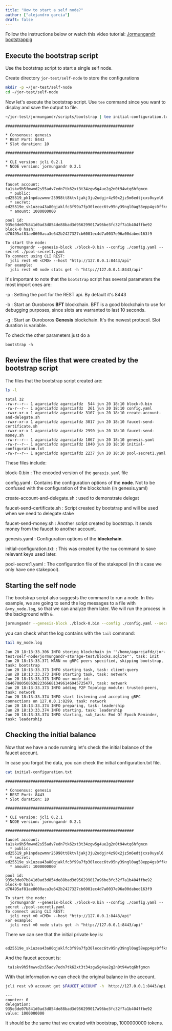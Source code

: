 ```yaml
---
title: "How to start a self node?"
author: ["alejandro garcia"]
draft: false
---
```


Follow the instructions below or watch this video tutorial: [Jormungandr bootstrappig](https://youtu.be/M%5F7ZJKQnv%5FY)


## Execute the bootstrap script 

Use the bootstrap script to start a single self node.

Create directory `jor-test/self-node` to store the configurations

```bash
mkdir -p ~/jor-test/self-node
cd ~/jor-test/self-node
```

Now let's execute the bootstrap script. Use `tee` command since you want to display and save the output to file.

<a id="code-snippet--initial-configuration"></a>
```bash
~/jor-test/jormungandr/scripts/bootstrap | tee initial-configuration.txt
```

```text
########################################################

* Consensus: genesis
* REST Port: 8443
* Slot duration: 10

########################################################

* CLI version: jcli 0.2.1
* NODE version: jormungandr 0.2.1

########################################################

faucet account: ta1skv9h5fmwvd2s55adv7edn7tk62xt3t34zgw5g4ue2g2n0t94wtq6hfgmcn
  * public: ed25519_pk1npdazwmnr25998tt8ktvljakj3ju2udgjr4z90x2jz5m6edtjcxs0uyel6
  * secret: ed25519e_sk1uzea43a80qjaklfc3f99a7fp30lecec6tv95ny39ngl0ag58epp4gs0ffknqh84zh7nuxmau3c5cd7mefj6epvh5cshmr9p3md9m8fq9ehu6g
  * amount: 1000000000

pool id: 935e3de07b841d0ad3d854de88bad3d956299017a96be3fc32f7a1b404ffbe92
block-0 hash: d70495af81ae8600aca3e642b2427327cb6001ec4d7a0037e96a00dabed163f9

To start the node:
  jormungandr --genesis-block ./block-0.bin --config ./config.yaml --secret ./pool-secret1.yaml
To connect using CLI REST:
  jcli rest v0 <CMD> --host "http://127.0.0.1:8443/api"
For example:
  jcli rest v0 node stats get -h "http://127.0.0.1:8443/api"
```

It's important to note that the `bootstrap` script has several parameters the most import ones are:

-p
: Setting the port for the  REST api. By default it's 8443

-b
: Start an Ouroboros **BFT** blockchain. BFT is a good blockchain to use for debugging purposes, since slots are warranted to last 10 seconds.

-g
: Start an Ouroboros **Genesis** blockchain. It's the newest protocol. Slot duration is variable.

To check the other parameters just do a

```text
bootstrap -h
```


## Review the files that were created by the bootstrap script 

The files that the bootstrap script created are:

```bash
ls -l
```

```text
total 32
-rw-r--r-- 1 agarciafdz agarciafdz  544 jun 20 18:10 block-0.bin
-rw-r--r-- 1 agarciafdz agarciafdz  261 jun 20 18:10 config.yaml
-rwxr-xr-x 1 agarciafdz agarciafdz 3107 jun 20 18:10 create-account-and-delegate.sh
-rwxr-xr-x 1 agarciafdz agarciafdz 3017 jun 20 18:10 faucet-send-certificate.sh
-rwxr-xr-x 1 agarciafdz agarciafdz 2990 jun 20 18:10 faucet-send-money.sh
-rw-r--r-- 1 agarciafdz agarciafdz 1067 jun 20 18:10 genesis.yaml
-rw-r--r-- 1 agarciafdz agarciafdz 1040 jun 20 18:10 initial-configuration.txt
-rw-r--r-- 1 agarciafdz agarciafdz 2237 jun 20 18:10 pool-secret1.yaml
```

These files include:

block-0.bin
: The encoded version of the `genesis.yaml` file

config.yaml
: Contains the configuration options of the **node**. Not to be confused with the configuration of the blockchain (in genesis.yaml)

create-account-and-delegate.sh
: used to demonstrate delegat

faucet-send-certificate.sh
: Script created by bootstrap and will be used when we need to delegate stake

faucet-send-money.sh
: Another script created by bootstrap. It sends money from the faucet to another account.

genesis.yaml
: Configuration options of the **blockchain**.

initial-configuration.txt:
: This was created by the `tee` command to save relevant keys used later.

pool-secret1.yaml
: The configuration file of the stakepool (in this case we only have one stakepool).


## Starting the self node 

The bootstrap script also suggests the command to run a node.
In this example, we are going to send the log messages to a file with `&>my_node.log`, so that we can analyze them later.
We will run the process in the background with `&`.

<a id="code-snippet--starting-jormungandr"></a>
```bash
jormungandr --genesis-block ./block-0.bin --config ./config.yaml --secret ./pool-secret1.yaml &> my_node.log &
```

you can check what the log contains with the `tail` command:

<a id="code-snippet--tail-installation"></a>
```bash
tail my_node.log

```

```text
Jun 20 18:13:33.306 INFO storing blockchain in '"/home/agarciafdz/jor-test/self-node/jormungandr-storage-test/blocks.sqlite"', task: init
Jun 20 18:13:33.371 WARN no gRPC peers specified, skipping bootstrap, task: bootstrap
Jun 20 18:13:33.373 INFO starting task, task: client-query
Jun 20 18:13:33.373 INFO starting task, task: network
Jun 20 18:13:33.373 INFO our node id: 86467880508638223666813496146945725477, task: network
Jun 20 18:13:33.373 INFO adding P2P Topology module: trusted-peers, task: network
Jun 20 18:13:33.374 INFO start listening and accepting gRPC connections on 127.0.0.1:8299, task: network
Jun 20 18:13:33.374 INFO preparing, task: leadership
Jun 20 18:13:33.374 INFO starting, task: leadership
Jun 20 18:13:33.374 INFO starting, sub_task: End Of Epoch Reminder, task: leadership
```


## Checking the initial balance 

Now that we have a node running let's check the initial balance of the faucet account.

In case you forgot the data, you can check the initial configuration.txt file.

<a id="code-snippet--cat-initial-configuration"></a>
```bash
cat initial-configuration.txt
```

```text
########################################################

* Consensus: genesis
* REST Port: 8443
* Slot duration: 10

########################################################

* CLI version: jcli 0.2.1
* NODE version: jormungandr 0.2.1

########################################################

faucet account: ta1skv9h5fmwvd2s55adv7edn7tk62xt3t34zgw5g4ue2g2n0t94wtq6hfgmcn
  * public: ed25519_pk1npdazwmnr25998tt8ktvljakj3ju2udgjr4z90x2jz5m6edtjcxs0uyel6
  * secret: ed25519e_sk1uzea43a80qjaklfc3f99a7fp30lecec6tv95ny39ngl0ag58epp4gs0ffknqh84zh7nuxmau3c5cd7mefj6epvh5cshmr9p3md9m8fq9ehu6g
  * amount: 1000000000

pool id: 935e3de07b841d0ad3d854de88bad3d956299017a96be3fc32f7a1b404ffbe92
block-0 hash: d70495af81ae8600aca3e642b2427327cb6001ec4d7a0037e96a00dabed163f9

To start the node:
  jormungandr --genesis-block ./block-0.bin --config ./config.yaml --secret ./pool-secret1.yaml
To connect using CLI REST:
  jcli rest v0 <CMD> --host "http://127.0.0.1:8443/api"
For example:
  jcli rest v0 node stats get -h "http://127.0.0.1:8443/api"
```

There we can see that the initial private key is:

```text
 ed25519e_sk1uzea43a80qjaklfc3f99a7fp30lecec6tv95ny39ngl0ag58epp4gs0ffknqh84zh7nuxmau3c5cd7mefj6epvh5cshmr9p3md9m8fq9ehu6g
```

And the faucet account is:

```text
 ta1skv9h5fmwvd2s55adv7edn7tk62xt3t34zgw5g4ue2g2n0t94wtq6hfgmcn
```

With that information we can check the original balance in the account.

<a id="code-snippet--check-faucet-balance"></a>
```bash
jcli rest v0 account get $FAUCET_ACCOUNT -h  http://127.0.0.1:8443/api
```

```text
---
counter: 0
delegation: 935e3de07b841d0ad3d854de88bad3d956299017a96be3fc32f7a1b404ffbe92
value: 1000000000
```

It should be the same that we created with bootstrap, 1000000000 tokens.
